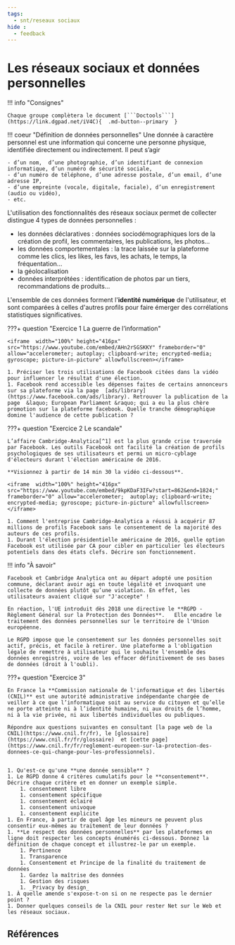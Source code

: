 ```yaml
---
tags:
  - snt/reseaux sociaux
hide :
  - feedback
---
```

# Les réseaux sociaux et données personnelles 

!!! info "Consignes"   

	Chaque groupe complètera le document [```Doctools```](https://link.dgpad.net/iV4C){  .md-button--primary  }
	

!!! coeur "Définition de données personnelles"
	Une donnée à caractère personnel est une information qui concerne une personne physique, identifiée directement ou indirectement. Il peut s’agir 

	- d’un nom,  d’une photographie, d’un identifiant de connexion informatique, d’un numéro de sécurité sociale, 
	- d’un numéro de téléphone, d’une adresse postale, d’un email, d’une adresse IP, 
	- d’une empreinte (vocale, digitale, faciale), d’un enregistrement (audio ou vidéo),  
	- etc.

L'utilisation des fonctionnalités des réseaux sociaux permet de collecter distingue 4 types de données personnelles :

- les données déclaratives : données sociodémographiques lors de la création de profil, les commentaires, les publications, les photos...
- les données comportementales : la trace laissée sur la plateforme comme les clics, les likes, les favs, les achats, le temps, la fréquentation...
- la géolocalisation
- données interprétées : identification de photos par un tiers, recommandations de produits...
 
L'ensemble de ces données forment l'**identité numérique** de l'utilisateur, et sont comparées à celles d'autres profils pour faire émerger des corrélations statistiques significatives.
 



???+ question "Exercice 1 La guerre de l’information"
 
	<iframe  width="100%" height="416px" src="https://www.youtube.com/embed/AHn2rSGSKKY" frameborder="0" allow="accelerometer; autoplay; clipboard-write; encrypted-media; gyroscope; picture-in-picture" allowfullscreen></iframe>

	1. Préciser les trois utilisations de Facebook citées dans la vidéo pour influencer le résultat d'une élection. 
	1. Facebook rend accessible les dépenses faites de certains annonceurs sur sa plateforme via la page  [ads/library](https://www.facebook.com/ads/library). Retrouver la publication de la page  &laquo; European Parliament &raquo; qui a eu la plus chère promotion sur la plateforme facebook. Quelle tranche démographique domine l'audience de cette publication ?

???+ question "Exercice 2 Le scandale"

	L’affaire Cambridge-Analytica[^1] est la plus grande crise traversée par Facebook. Les outils Facebook ont facilité la création de profils psychologiques de ses utilisateurs et permi un micro-cyblage d'électeurs durant l'élection américaine de 2016.

	**Visionnez à partir de 14 min 30 la vidéo ci-dessous**.

	<iframe  width="100%" height="416px" src="https://www.youtube.com/embed/9kpKDaF3IFw?start=862&end=1824;" frameborder="0" allow="accelerometer;  autoplay; clipboard-write; encrypted-media; gyroscope; picture-in-picture" allowfullscreen></iframe>

	1. Comment l'entreprise Cambridge-Analytica a réussi à acquérir 87 millions de profils Facebook sans le consentement de la majorité des auteurs de ces profils.
	1. Durant l'élection présidentielle américaine de 2016, quelle option Facebook est utilisée par CA pour cibler en particulier les électeurs potentiels dans des états clefs. Décrire son fonctionnement.

!!! info "À savoir"

	Facebook et Cambridge Analytica ont au départ adopté une position commune, déclarant avoir agi en toute légalité et invoquant une collecte de données plutôt qu’une violation. En effet, les utilisateurs avaient cliqué sur "J'accepte" !

	En réaction, l'UE introduit dès 2018 une directive le **RGPD - Règlement Général sur la Protection des Données**. 	Elle encadre le traitement des données personnelles sur le territoire de l'Union européenne.

	Le RGPD impose que le consentement sur les données personnelles soit actif, précis, et facile à retirer. Une plateforme a l'obligation légale de remettre à utilisateur qui le souhaite l'ensemble des données enregistrés, voire de les effacer définitivement de ses bases de données (droit à l'oubli). 

  
???+ question "Exercice 3"

	En France la **Commission nationale de l'informatique et des libertés (CNIL)** est une autorité administrative indépendante chargée de veiller à ce que l’informatique soit au service du citoyen et qu’elle ne porte atteinte ni à l’identité humaine, ni aux droits de l’homme, ni à la vie privée, ni aux libertés individuelles ou publiques.

	Répondre aux questions suivantes en consultant [la page web de la CNIL](https://www.cnil.fr/fr), le [glossaire](https://www.cnil.fr/fr/glossaire)  et [cette page](https://www.cnil.fr/fr/reglement-europeen-sur-la-protection-des-donnees-ce-qui-change-pour-les-professionnels).


	1. Qu'est-ce qu'une **une donnée sensible** ? 
	1. Le RGPD donne 4 critères cumulatifs pour le **consentement**. Décrire chaque critère et en donner un exemple simple.
		1. consentement libre
		1. consentement spécifique
		1. consentement éclairé
		1. consentement univoque
		1. consentement explicite 
	1. En France, à partir de quel âge les mineurs ne peuvent plus consentir eux-mêmes au traitement de leur données ? 
	1. **Le respect des données personnelles** par les plateformes en ligne doit respecter les concepts énumérés ci-dessous. Donnez la définition de chaque concept et illustrez-le par un exemple.
		1. Pertinence 
		1. Transparence 
		1. Consentement et Principe de la finalité du traitement de données
		1. Gardez la maîtrise des données 
		1. Gestion des risques 
		1. _Privacy by design_
	1. À quelle amende s'expose-t-on si on ne respecte pas le dernier point ?  
	1. Donner quelques conseils de la CNIL pour rester Net sur le Web et les réseaux sociaux.


## Références

[^1]: Article de  [siecledigital.fr](https://siecledigital.fr/2018/03/23/cambridge-analytica-tout-comprendre-sur-la-plus-grande-crise-de-lhistoire-de-facebook/)